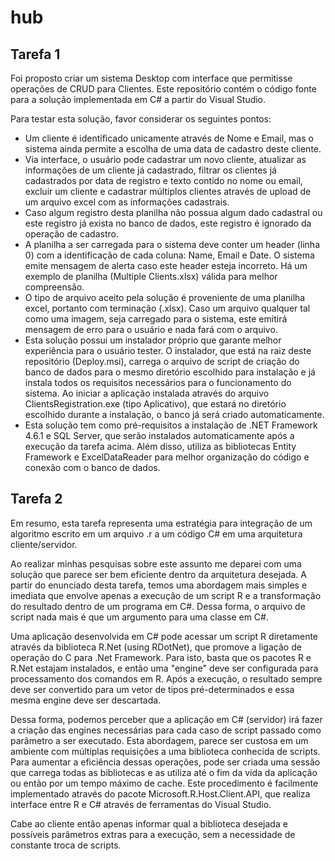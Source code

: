 # hub

## Tarefa 1

Foi proposto criar um sistema Desktop com interface que permitisse operações de CRUD para Clientes. Este repositório contém o código fonte para a solução implementada em C# a partir do Visual Studio.

Para testar esta solução, favor considerar os seguintes pontos:
* Um cliente é identificado unicamente através de Nome e Email, mas o sistema ainda permite a escolha de uma data de cadastro deste cliente.
* Via interface, o usuário pode cadastrar um novo cliente, atualizar as informações de um cliente já cadastrado, filtrar os clientes já cadastrados por data de registro e texto contido no nome ou email, excluir um cliente e cadastrar múltiplos clientes através de upload de um arquivo excel com as informações cadastrais. 
* Caso algum registro desta planilha não possua algum dado cadastral ou este registro já exista no banco de dados, este registro é ignorado da operação de cadastro.
* A planilha a ser carregada para o sistema deve conter um header (linha 0) com a identificação de cada coluna: Name, Email e Date. O sistema emite mensagem de alerta caso este header esteja incorreto. Há um exemplo de planilha (Multiple Clients.xlsx) válida para melhor compreensão. 
* O tipo de arquivo aceito pela solução é proveniente de uma planilha excel, portanto com terminação (.xlsx). Caso um arquivo qualquer tal como uma imagem, seja carregado para o sistema, este emitirá mensagem de erro para o usuário e nada fará com o arquivo.
* Esta solução possui um instalador próprio que garante melhor experiência para o usuário tester. O instalador, que está na raiz deste repositório (Deploy.msi), carrega o arquivo de script de criação do banco de dados para o mesmo diretório escolhido para instalação e já instala todos os requisitos necessários para o funcionamento do sistema. Ao iniciar a aplicação instalada através do arquivo ClientsRegistration.exe (tipo Aplicativo), que estará no diretório escolhido durante a instalação, o banco já será criado automaticamente.
* Esta solução tem como pré-requisitos a instalação de .NET Framework 4.6.1 e SQL Server, que serão instalados automaticamente após a execução da tarefa acima. Além disso, utiliza as bibliotecas Entity Framework e ExcelDataReader para melhor organização do código e conexão com o banco de dados.

## Tarefa 2

Em resumo, esta tarefa representa uma estratégia para integração de um algoritmo escrito em um arquivo .r a um código C# em uma arquitetura cliente/servidor.

Ao realizar minhas pesquisas sobre este assunto me deparei com uma solução que parece ser bem eficiente dentro da arquitetura desejada. A partir do enunciado desta tarefa, temos uma abordagem mais simples e imediata que envolve apenas a execução de um script R e a transformação do resultado dentro de um programa em C#. Dessa forma, o arquivo de script nada mais é que um argumento para uma classe em C#. 

Uma aplicação desenvolvida em C# pode acessar um script R diretamente através da biblioteca R.Net (using RDotNet), que promove a ligação de operação do C para .Net Framework. Para isto, basta que os pacotes R e R.Net estajam instalados, e então uma "engine" deve ser configurada para processamento dos comandos em R. Após a execução, o resultado sempre deve ser convertido para um vetor de tipos pré-determinados e essa mesma engine deve ser descartada. 

Dessa forma, podemos perceber que a aplicação em C# (servidor) irá fazer a criação das engines necessárias para cada caso de script passado como parâmetro a ser executado. Esta abordagem, parece ser custosa em um ambiente com múltiplas requisições a uma biblioteca conhecida de scripts. Para aumentar a eficiência dessas operações, pode ser criada uma sessão que carrega todas as bibliotecas e as utiliza até o fim da vida da aplicação ou então por um tempo máximo de cache. Este procedimento é facilmente implementado através do pacote Microsoft.R.Host.Client.API, que realiza interface entre R e C# através de ferramentas do Visual Studio. 

Cabe ao cliente então apenas informar qual a biblioteca desejada e possíveis parâmetros extras para a execução, sem a necessidade de constante troca de scripts. 
